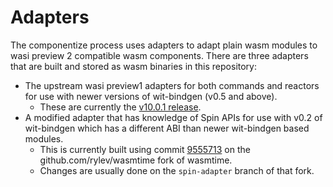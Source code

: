 # Adapters

The componentize process uses adapters to adapt plain wasm modules to wasi preview 2 compatible wasm components. There are three adapters that are built and stored as wasm binaries in this repository:

* The upstream wasi preview1 adapters for both commands and reactors for use with newer versions of wit-bindgen (v0.5 and above).
    * These are currently the [v10.0.1 release](https://github.com/bytecodealliance/wasmtime/releases/tag/v10.0.1).
* A modified adapter that has knowledge of Spin APIs for use with v0.2 of wit-bindgen which has a different ABI than newer wit-bindgen based modules.
    * This is currently built using commit [9555713](https://github.com/rylev/wasmtime/commit/955571392155e428a5f8be585c9a569f1f0b94c7) on the github.com/rylev/wasmtime fork of wasmtime.
    * Changes are usually done on the `spin-adapter` branch of that fork.

